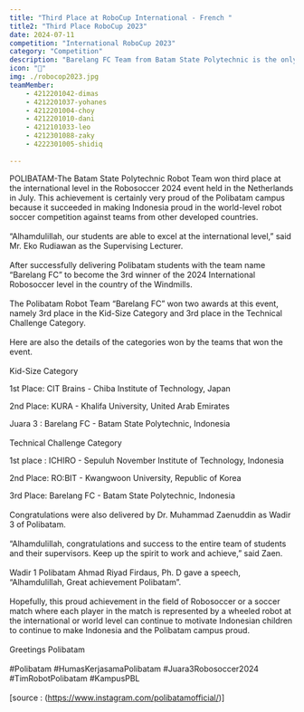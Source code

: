 ```yaml
---
title: "Third Place at RoboCup International - French "
title2: "Third Place RoboCup 2023"
date: 2024-07-11
competition: "International RoboCup 2023"
category: "Competition"
description: "Barelang FC Team from Batam State Polytechnic is the only Indonesian representative participating in RoboCup 2023 Humanoid League KidSize Soccer Competition division."
icon: "🥉"
img: ./robocop2023.jpg
teamMember: 
    - 4212201042-dimas
    - 4212201037-yohanes
    - 4212201004-choy
    - 4212201010-dani
    - 4212101033-leo
    - 4212301088-zaky
    - 4222301005-shidiq
    
---
```

POLIBATAM-The Batam State Polytechnic Robot Team won third place at the international level in the Robosoccer 2024 event held in the Netherlands in July. This achievement is certainly very proud of the Polibatam campus because it succeeded in making Indonesia proud in the world-level robot soccer competition against teams from other developed countries.
<br/>
<br/>
“Alhamdulillah, our students are able to excel at the international level,” said Mr. Eko Rudiawan as the Supervising Lecturer.
<br/>
<br/>
After successfully delivering Polibatam students with the team name “Barelang FC” to become the 3rd winner of the 2024 International Robosoccer level in the country of the Windmills.
<br/>
<br/>
The Polibatam Robot Team “Barelang FC” won two awards at this event, namely 3rd place in the Kid-Size Category and 3rd place in the Technical Challenge Category.
<br/>
<br/>
Here are also the details of the categories won by the teams that won the event.
<br/>
<br/>
Kid-Size Category

1st Place: CIT Brains - Chiba Institute of Technology, Japan

2nd Place: KURA - Khalifa University, United Arab Emirates

Juara 3 : Barelang FC - Batam State Polytechnic, Indonesia
<br/>
<br/>
Technical Challenge Category

1st place : ICHIRO - Sepuluh November Institute of Technology, Indonesia

2nd Place: RO:BIT - Kwangwoon University, Republic of Korea

3rd Place: Barelang FC - Batam State Polytechnic, Indonesia
<br/>
<br/>
Congratulations were also delivered by Dr. Muhammad Zaenuddin as Wadir 3 of Polibatam.
<br/>
<br/>
“Alhamdulillah, congratulations and success to the entire team of students and their supervisors. Keep up the spirit to work and achieve,” said Zaen.
<br/>
<br/>
Wadir 1 Polibatam Ahmad Riyad Firdaus, Ph. D gave a speech, “Alhamdulillah, Great achievement Polibatam”.
<br/>
<br/>
Hopefully, this proud achievement in the field of Robosoccer or a soccer match where each player in the match is represented by a wheeled robot at the international or world level can continue to motivate Indonesian children to continue to make Indonesia and the Polibatam campus proud.
<br/>
<br/>
Greetings Polibatam
<br/>
<br/>
#Polibatam #HumasKerjasamaPolibatam #Juara3Robosoccer2024 #TimRobotPolibatam #KampusPBL
<br/>
<br/>
[source : (https://www.instagram.com/polibatamofficial/)]